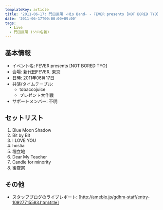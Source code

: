 ```yaml
---
templateKey: article
title: '2011-06-17: 門田匡陽 -His Band- - FEVER presents [NOT BORED TYO] at 新代田FEVER'
date: '2011-06-17T00:00:00+09:00'
tags:
  - Live
  - 門田匡陽 (ソロ名義)
---
```

## 基本情報

* イベント名: FEVER presents [NOT BORED TYO]
* 会場: 新代田FEVER, 東京
* 日時: 2011年06月17日
* 共演/タイムテーブル:
  * tobaccojuice
  * プレゼント大作戦
* サポートメンバー: 不明

## セットリスト

1. Blue Moon Shadow
2. Bit by Bit
3. I LOVE YOU
4. hostia
5. 埋立地
6. Dear My Teacher
7. Candle for minority
8. 後夜祭

## その他

* スタッフブログのライブレポート: [http://ameblo.jp/gdhm-staff/entry-10927715583.html:title]
